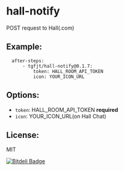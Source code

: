 # hall-notify

POST request to Hall(.com)

## Example:

```
  after-steps:
      - tgfjt/hall-notify@0.1.7:
          token: HALL_ROOM_API_TOKEN
          icon: YOUR_ICON_URL
```

## Options:

* `token`: HALL_ROOM_API_TOKEN **required**
* `icon`: YOUR_ICON_URL(on Hall Chat)

## License:
MIT


[![Bitdeli Badge](https://d2weczhvl823v0.cloudfront.net/tgfjt/wercker-step-hall-notify/trend.png)](https://bitdeli.com/free "Bitdeli Badge")

